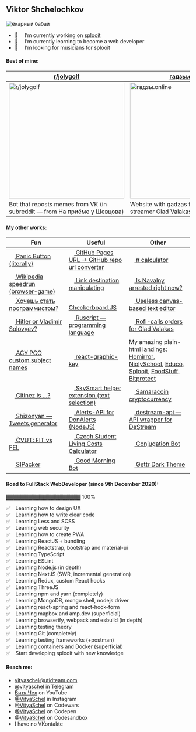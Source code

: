 ## Viktor Shchelochkov

![ёкарный бабай](https://user-images.githubusercontent.com/59040542/103486942-f4e9a080-4e1a-11eb-90fa-255baa9ee1d2.png)

- 🔭  I’m currently working on [splooit](mailto:contact@splooit.com)
- 🌱  I’m currently learning to become a web developer
- 🤔  I’m looking for musicians for splooit

#### Best of mine:
[r/jolygolf](https://github.com/VityaSchel/RedditJolygolfBot)|[гадзы.online](https://гадзы.online)|[Stigfinnare](https://stigfinnare.utidteam.com)
---|---|---
[<img width="316" alt="r/jolygolf" src="https://user-images.githubusercontent.com/59040542/109418542-51fc6f80-79e2-11eb-8de7-bbafa387befe.png">](https://github.com/VityaSchel/RedditJolygolfBot)|[<img width="316" alt="гадзы.online" src="https://user-images.githubusercontent.com/59040542/109418543-52950600-79e2-11eb-865f-3a6d3d9a9da9.png">](https://гадзы.online)|[<img width="316" alt="Stigfinnare" src="https://user-images.githubusercontent.com/59040542/109418539-4f9a1580-79e2-11eb-90d2-3593ac44c53f.png">](https://stigfinnare.utidteam.com)
Bot that reposts memes from VK (in subreddit — from На приёме у Шевцова)|Website with gadzas from russian famous streamer Glad Valakas|MMO Battleroyale videogame with a collection of minigames

<!-- waiting for remafia to come out...
#### Some of my mobile games:

[Remafia]()|[Roller-Ride](https://play.google.com/store/apps/details?id=com.VityaSchel.RollerRide)|[GoStudy's Masha Simulator](https://play.google.com/store/apps/details?id=com.VityaSchel.GoStudyMashaSimulator)
---|---|---
[<img width="316" alt="Remafia" src="@REMAFIA@">]()|[<img width="316" alt="Roller-Ride" src="https://user-images.githubusercontent.com/59040542/134201913-c6af4682-d311-4560-92ed-4d356624a437.png">](https://play.google.com/store/apps/details?id=com.VityaSchel.RollerRide)|[<img width="316" alt="GoStudy's Masha Simulator" src="https://user-images.githubusercontent.com/59040542/134202848-baf1c299-4fea-444f-9176-fa4b64dc117b.png">](https://play.google.com/store/apps/details?id=com.VityaSchel.GoStudyMashaSimulator)
Remake of legendary Remafia Online written on top of React Native & Expo|My first mobile arcade game made in Unity with (ads, donate removed)|Mobile clicker game made in Unity in honor of Masha from GoStudy  

-->
#### My other works:
|Fun|Useful|Other|
|---|---|---|
|[<img src="https://user-images.githubusercontent.com/59040542/113713982-fae06d80-96f8-11eb-96fc-db85517df744.png" height="15px"/> Panic Button (literally)](https://vityaschel.github.io/panic-button/) | [<img src="https://user-images.githubusercontent.com/59040542/113713974-f9af4080-96f8-11eb-8890-afffb361ae24.png" height="15px"/> GitHub Pages URL -> GitHub repo url converter](https://codepen.io/VityaSchel/pen/oNYxxYB) | [<img src="https://user-images.githubusercontent.com/59040542/113713985-fb790400-96f8-11eb-9674-e958d31e52f8.png" height="15px"/> π calculator](https://codepen.io/VityaSchel/pen/yLapXox)|
|[<img src="https://user-images.githubusercontent.com/59040542/113714003-fddb5e00-96f8-11eb-8b1d-6d00c05d9cad.png" height="15px"/> Wikipedia speedrun (browser-game)](https://wikipedia.utidteam.com/) | [<img src="https://user-images.githubusercontent.com/59040542/113713978-fa47d700-96f8-11eb-86b1-a92fc438fb8f.png" height="15px"/> Link destination manipulating](https://codepen.io/VityaSchel/pen/mdEzVNj) | [<img src="https://user-images.githubusercontent.com/59040542/113713981-fae06d80-96f8-11eb-9b94-2b8026aaf34a.png" height="15px"/> Is Navalny arrested right now?](http://navalnyarrested.utidteam.com/)|
|[<img src="https://user-images.githubusercontent.com/59040542/113713987-fc119a80-96f8-11eb-83d4-708355d4f449.png" height="15px"/> Хочешь стать программистом?](https://github.com/VityaSchel/YouWantToBecomeAProgrammer)|[<img src="https://user-images.githubusercontent.com/59040542/136706958-54cca176-6eca-44c5-b8ed-261f1f3093dd.png" height="15px"/> Checkerboard.JS](https://github.com/VityaSchel/checkerboardjs)|[<img src="https://user-images.githubusercontent.com/59040542/113713971-f916aa00-96f8-11eb-8268-7fe2bcfc7d8e.png" height="15px"/> Useless canvas-based text editor](https://github.com/VityaSchel/useless-canvas-based-text-editor)|
|[<img src="https://user-images.githubusercontent.com/59040542/113713995-fd42c780-96f8-11eb-8b3f-129c92411bc4.png" height="15px"/> Hitler or Vladimir Solovyev?](https://github.com/VityaSchel/vladimir-solovyev)|[<img src="https://user-images.githubusercontent.com/59040542/113713991-fcaa3100-96f8-11eb-85be-8f5e03c8cb15.png" height="15px"/> Ruscript — programming language](https://github.com/VityaSchel/ruscript)|[<img src="https://user-images.githubusercontent.com/59040542/113713988-fc119a80-96f8-11eb-8272-2a0d2faa7482.png" height="15px"/> Rofl-calls orders for Glad Valakas](https://github.com/VityaSchel/glad-valakas-website)|
|[<img src="https://user-images.githubusercontent.com/59040542/115142426-bc30a880-a052-11eb-94b5-8e43ed1d4d6c.png" height="15px"/> АСУ РСО custom subject names](https://github.com/VityaSchel/asurso-custom-names)|[<img src="https://user-images.githubusercontent.com/59040542/115142422-ba66e500-a052-11eb-91e2-7671f2d5389e.png" height="15px"/> react-graphic-key](https://github.com/VityaSchel/react-graphic-key)|My amazing plain-html landings: [Homirror](https://portfolio.utidteam.com/homirror), [NiolySchool](https://portfolio.utidteam.com/NiolySchool), [Educo](https://portfolio.utidteam.com/educo), [Splooit](https://portfolio.utidteam.com/splooitapp), [FoodStuff](https://portfolio.utidteam.com/foodstuff), [Bitprotect](https://portfolio.utidteam.com/bitprotect)|
|[<img src="https://user-images.githubusercontent.com/59040542/113714001-fd42c780-96f8-11eb-8b1e-774b145e53c4.png" height="15px"/> Citinez is ...?](https://h9hk5.csb.app/)|[<img src="https://user-images.githubusercontent.com/59040542/113713992-fcaa3100-96f8-11eb-8e97-44f870ebbb2e.png" height="15px"/> SkySmart helper extension (text selection)](https://github.com/VityaSchel/skysmart-helper-extension)|[<img src="https://user-images.githubusercontent.com/59040542/113713979-fa47d700-96f8-11eb-93cf-fb7b5a3a84ed.png" height="15px"/> Samaracoin cryptocurrency](https://t.me/samaracoinbot)|
|[<img src="https://user-images.githubusercontent.com/59040542/119943038-8e207b80-bfa3-11eb-8892-5af5a839581e.png" height="15px"/> Shizonyan — Tweets generator](https://shizonyan.utidteam.com/)|[<img src="https://user-images.githubusercontent.com/59040542/119943920-b52b7d00-bfa4-11eb-8bae-2293dd57318a.png" height="15px"/> Alerts-API for DonAlerts (NodeJS)](https://github.com/VityaSchel/alerts-api)|[<img src="https://user-images.githubusercontent.com/59040542/120078676-a8e91200-c0c1-11eb-84ce-ae67965c3399.png" height="15px"/> destream-api — API wrapper for DeStream](https://github.com/VityaSchel/destream-api)|
|[<img src="https://user-images.githubusercontent.com/59040542/121818531-d70d4b00-cc98-11eb-8fab-81e0981448a9.png" height="15px"/> ČVUT: FIT vs FEL](https://utidteam.com/FITvsFEL/)|[<img src="https://user-images.githubusercontent.com/59040542/121818547-e68c9400-cc98-11eb-8da9-a4fe69b9784e.png" height="15px"/> Czech Student Living Costs Calculator](https://utidteam.com/gostudy/)|[<img src="https://user-images.githubusercontent.com/59040542/119949171-a9db5000-bfaa-11eb-890f-da4315e599b0.png" height="15px"/> Conjugation Bot](https://github.com/VityaSchel/RusWordConBot)|
|[<img src="https://user-images.githubusercontent.com/59040542/134213908-ce7bedd0-7979-4b2f-befc-b659c299330c.png" height="15px"/> SIPacker](https://github.com/VityaSchel/SIPacker)|[<img src="https://user-images.githubusercontent.com/59040542/134208883-ee628b8b-4f65-41ae-b0d9-9a85d2f3b2c6.png" height="15px"/> Good Morning Bot](https://github.com/VityaSchel/goodmorning-bot)|[<img src="https://user-images.githubusercontent.com/59040542/134209580-1bf5e8fb-1c68-4422-bf67-06ad6795409d.png" height="15px"/> Gettr Dark Theme](https://github.com/vityaschel/gettr-dark-theme)|

#### Road to FullStack WebDeveloper (since 9th December 2020):

▓▓▓▓▓▓▓▓▓▓▓▓▓▓▓▓▓▓▓▓ 100%

✅ Learning how to design UX\
✅ Learning how to write clear code\
✅ Learning Less and SCSS\
✅ Learning web security\
✅ Learning how to create PWA\
✅ Learning ReactJS + bundling\
✅ Learning Reactstrap, bootstrap and material-ui\
✅ Learning TypeScript\
✅ Learning ESLint\
✅ Learning Node.js (in depth)\
✅ Learning NextJS (SWR, incremental generation)\
✅ Learning Redux, custom React hooks\
✅ Learning ThreeJS\
✅ Learning npm and yarn (completely)\
✅ Learning MongoDB, mongo shell, nodejs driver\
✅ Learning react-spring and react-hook-form\
✅ Learning mapbox and amp.dev (superficial)\
✅ Learning browserify, webpack and esbuild (in depth)\
✅ Learning testing theory\
✅ Learning Git (completely)\
✅ Learning testing frameworks (+postman)\
✅ Learning containers and Docker (superficial)\
✅ Start developing splooit with new knowledge

#### Reach me:
- [vityaschel@utidteam.com](mailto:vityaschel@utidteam.com)
- [@vityaschel](https://t.me/vityaschel) in Telegram
- [Витя Чел](https://www.youtube.com/channel/UC4cueEAH9Oq94E1ynBiVJhw) on YouTube
- [@VityaSchel](https://instagram.com/vityaschel) in Instagram
- [@VityaSchel](https://codewars.com/users/VityaSchel) on Codewars
- [@VityaSchel](https://codepen.io/VityaSchel) on Codepen
- [@VityaSchel](https://codesandbox.io/u/vityaschel) on Codesandbox
- I have no VKontakte
